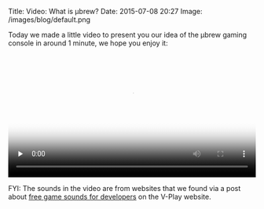 Title: Video: What is μbrew?
Date: 2015-07-08 20:27
Image: /images/blog/default.png

Today we made a little video to present you our idea of the μbrew gaming console
in around 1 minute, we hope you enjoy it:

<video tabindex="0" controls="" preload="none" style="width:100%;" poster="https://owncloud.cidles.eu/public.php?service=files&t=a06fdfcfdaf621910a985c266262c0db&download">
    <source src="https://owncloud.cidles.eu/public.php?service=files&t=cbcc3e41a2f29b232154458657d84422&download" type="video/mp4" />
</video>

FYI: The sounds in the video are from websites that we found via a post about [free
game sounds for developers](http://v-play.net/2015/06/16-sites-featuring-free-game-sounds/)
on the V-Play website.
